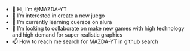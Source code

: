 - 👋 Hi, I’m @MAZDA-YT
- 👀 I’m interested in create a new juego
- 🌱 I’m currently learning cuersos on alura
- 💞️ I’m looking to collaborate on make new games with high technology and high demand for super realistic graphics
- 📫 How to reach me search for MAZDA-YT in github search

<!---
MAZDA-YT/MAZDA-YT is a ✨ special ✨ repository because its `README.md` (this file) appears on your GitHub profile.
You can click the Preview link to take a look at your changes.
--->
